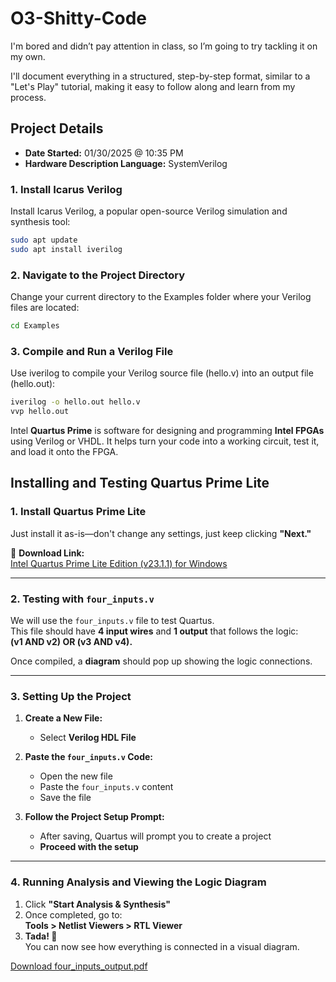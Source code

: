 # O3-Shitty-Code

I'm bored and didn’t pay attention in class, so I’m going to try tackling it on my own.

I'll document everything in a structured, step-by-step format, similar to a "Let's Play" tutorial, making it easy to follow along and learn from my process.

## Project Details
- **Date Started:** 01/30/2025 @ 10:35 PM  
- **Hardware Description Language:** SystemVerilog  

### 1. Install Icarus Verilog
Install Icarus Verilog, a popular open-source Verilog simulation and synthesis tool:
```sh
sudo apt update
sudo apt install iverilog
```

### 2. Navigate to the Project Directory
Change your current directory to the Examples folder where your Verilog files are located:
```sh
cd Examples
```

### 3. Compile and Run a Verilog File
Use iverilog to compile your Verilog source file (hello.v) into an output file (hello.out):
```sh
iverilog -o hello.out hello.v
vvp hello.out
```

Intel **Quartus Prime** is software for designing and programming **Intel FPGAs** using Verilog or VHDL. 
It helps turn your code into a working circuit, test it, and load it onto the FPGA.

## Installing and Testing Quartus Prime Lite

### 1. Install Quartus Prime Lite
Just install it as-is—don't change any settings, just keep clicking **"Next."**  

🔗 **Download Link:**  
[Intel Quartus Prime Lite Edition (v23.1.1) for Windows](https://www.intel.com/content/www/us/en/software-kit/825278/intel-quartus-prime-lite-edition-design-software-version-23-1-1-for-windows.html)

---

### 2. Testing with `four_inputs.v`
We will use the `four_inputs.v` file to test Quartus.  
This file should have **4 input wires** and **1 output** that follows the logic:  
**(v1 AND v2) OR (v3 AND v4).**  

Once compiled, a **diagram** should pop up showing the logic connections.

---

### 3. Setting Up the Project
1. **Create a New File:**  
   - Select **Verilog HDL File**  

2. **Paste the `four_inputs.v` Code:**  
   - Open the new file  
   - Paste the `four_inputs.v` content  
   - Save the file  

3. **Follow the Project Setup Prompt:**  
   - After saving, Quartus will prompt you to create a project  
   - **Proceed with the setup**  

---

### 4. Running Analysis and Viewing the Logic Diagram
1. Click **"Start Analysis & Synthesis"**  
2. Once completed, go to:  
   **Tools > Netlist Viewers > RTL Viewer**  
3. **Tada! 🎉**  
   You can now see how everything is connected in a visual diagram.

[Download four_inputs_output.pdf](./Examples/four_inputs_output.pdf)
